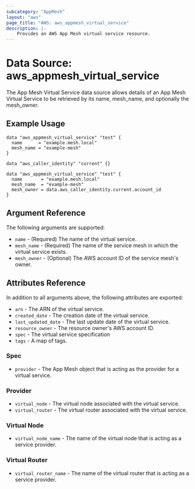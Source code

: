 ```yaml
---
subcategory: "AppMesh"
layout: "aws"
page_title: "AWS: aws_appmesh_virtual_service"
description: |-
    Provides an AWS App Mesh virtual service resource.
---
```


# Data Source: aws_appmesh_virtual_service

The App Mesh Virtual Service data source allows details of an App Mesh Virtual Service to be retrieved by its name, mesh_name, and optionally the mesh_owner.

## Example Usage

```hcl
data "aws_appmesh_virtual_service" "test" {
  name      = "example.mesh.local"
  mesh_name = "example-mesh"
}
```

```hcl
data "aws_caller_identity" "current" {}

data "aws_appmesh_virtual_service" "test" {
  name       = "example.mesh.local"
  mesh_name  = "example-mesh"
  mesh_owner = data.aws_caller_identity.current.account_id
}
```

## Argument Reference

The following arguments are supported:

* `name` - (Required) The name of the virtual service.
* `mesh_name` - (Required) The name of the service mesh in which the virtual service exists.
* `mesh_owner` - (Optional) The AWS account ID of the service mesh's owner.

## Attributes Reference

In addition to all arguments above, the following attributes are exported:

* `arn` - The ARN of the virtual service.
* `created_date` - The creation date of the virtual service.
* `last_updated_date` - The last update date of the virtual service.
* `resource_owner` - The resource owner's AWS account ID.
* `spec` - The virtual service specification
* `tags` - A map of tags.

### Spec

* `provider` - The App Mesh object that is acting as the provider for a virtual service.

### Provider

* `virtual_node` - The virtual node associated with the virtual service.
* `virtual_router` - The virtual router associated with the virtual service.

### Virtual Node

* `virtual_node_name` - The name of the virtual node that is acting as a service provider.

### Virtual Router

* `virtual_router_name` - The name of the virtual router that is acting as a service provider.
